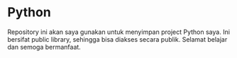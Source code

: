 # Python

Repository ini akan saya gunakan untuk menyimpan project Python saya. 
Ini bersifat public library, sehingga bisa diakses secara publik.
Selamat belajar dan semoga bermanfaat.
